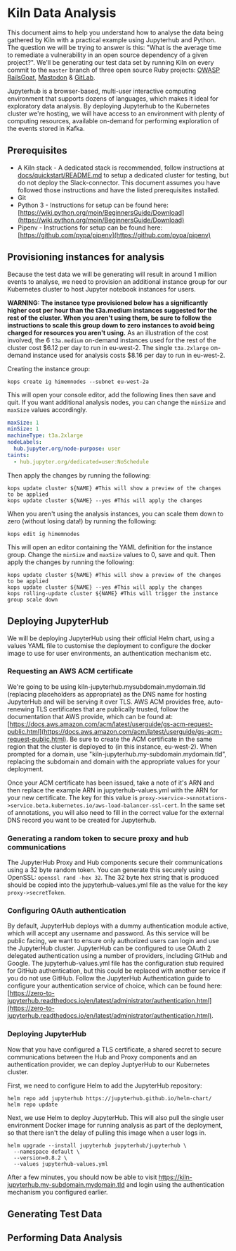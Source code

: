 # Kiln Data Analysis 

This document aims to help you understand how to analyse the data being gathered by Kiln with a practical example using Jupyterhub and Python. The question we will be trying to answer is this: "What is the average time to remediate a vulnerability in an open source dependency of a given project?". We'll be generating our test data set by running Kiln on every commit to the `master` branch of three open source Ruby projects: [OWASP RailsGoat](https://github.com/OWASP/railsgoat), [Mastodon](https://github.com/tootsuite/mastodon) & [GitLab](https://gitlab.com/gitlab-org/gitlab). 

Jupyterhub is a browser-based, multi-user interactive computing environment that supports dozens of languages, which makes it ideal for exploratory data analysis. By deploying Jupyterhub to the Kubernetes cluster we're hosting, we will have access to an environment with plenty of computing resources, available on-demand for performing exploration of the events stored in Kafka.

## Prerequisites

* A Kiln stack - A dedicated stack is recommended, follow instructions at [docs/quickstart/README.md](../quickstart/README.md) to setup a dedicated cluster for testing, but do not deploy the Slack-connector. This document assumes you have followed those instructions and have the listed prerequisites installed.
* Git
* Python 3 - Instructions for setup can be found here: [https://wiki.python.org/moin/BeginnersGuide/Download](https://wiki.python.org/moin/BeginnersGuide/Download)
* Pipenv - Instructions for setup can be found here: [https://github.com/pypa/pipenv](https://github.com/pypa/pipenv)

## Provisioning instances for analysis

Because the test data we will be generating will result in around 1 million events to analyse, we need to provision an additional instance group for our Kubernetes cluster to host Jupyter notebook instances for users.

**WARNING: The instance type provisioned below has a significantly higher cost per hour than the t3a.medium instances suggested for the rest of the cluster. When you aren't using them, be sure to follow the instructions to scale this group down to zero instances to avoid being charged for resources you aren't using.** As an illustration of the cost involved, the 6 `t3a.medium` on-demand instances used for the rest of the cluster cost $6.12 per day to run in eu-west-2. The single `t3a.2xlarge` on-demand instance used for analysis costs $8.16 per day to run in eu-west-2.


Creating the instance group:
``` shell
kops create ig himemnodes --subnet eu-west-2a
```

This will open your console editor, add the following lines then save and quit. If you want additional analysis nodes, you can change the `minSize` and `maxSize` values accordingly.

``` yaml
maxSize: 1
minSize: 1
machineType: t3a.2xlarge
nodeLabels:
  hub.jupyter.org/node-purpose: user
taints:
  - hub.jupyter.org/dedicated=user:NoSchedule
```
Then apply the changes by running the following:

``` shell
kops update cluster ${NAME} #This will show a preview of the changes to be applied
kops update cluster ${NAME} --yes #This will apply the changes
```

When you aren't using the analysis instances, you can scale them down to zero (without losing data!) by running the following:
``` shell
kops edit ig himemnodes
```

This will open an editor containing the YAML definition for the instance group. Change the `minSize` and `maxSize` values to 0, save and quit. Then apply the changes by running the following:

``` shell
kops update cluster ${NAME} #This will show a preview of the changes to be applied
kops update cluster ${NAME} --yes #This will apply the changes
kops rolling-update cluster ${NAME} #This will trigger the instance group scale down
```

## Deploying JupyterHub

We will be deploying JupyterHub using their official Helm chart, using a values YAML file to customise the deployment to configure the docker image to use for user environments, an authentication mechanism etc.

### Requesting an AWS ACM certificate

We're going to be using kiln-jupyterhub.mysubdomain.mydomain.tld (replacing placeholders as appropriate) as the DNS name for hosting JupyterHub and will be serving it over TLS. AWS ACM provides free, auto-renewing TLS certificates that are publically trusted, follow the documentation that AWS provide, which can be found at: [https://docs.aws.amazon.com/acm/latest/userguide/gs-acm-request-public.html](https://docs.aws.amazon.com/acm/latest/userguide/gs-acm-request-public.html). Be sure to create the ACM certificate in the same region that the cluster is deployed to (in this instance, eu-west-2). When prompted for a domain, use "kiln-jupyterhub.my-subdomain.mydomain.tld", replacing the subdomain and domain with the appropriate values for your deployment.

Once your ACM certificate has been issued, take a note of it's ARN and then replace the example ARN in jupyterhub-values.yml with the ARN for your new certificate. The key for this value is `proxy->service->snnotations->service.beta.kubernetes.io/aws-load-balancer-ssl-cert`. In the same set of annotations, you will also need to fill in the correct value for the external DNS record you want to be created for Jupyterhub.

### Generating a random token to secure proxy and hub communications

The JupyterHub Proxy and Hub components secure their communications using a 32 byte random token. You can generate this securely using OpenSSL: `openssl rand -hex 32`. The 32 byte hex string that is produced should be copied into the jupyterhub-values.yml file as the value for the key `proxy->secretToken`.

### Configuring OAuth authentication

By default, JupyterHub deploys with a dummy authentication module active, which will accept any username and password. As this service will be public facing, we want to ensure only authorized users can login and use the JupyterHub cluster. JupyterHub can be configured to use OAuth 2 delegated authentication using a number of providers, including GitHub and Google. The jupyterhub-values.yml file has the configuration stub required for GitHub authentication, but this could be replaced with another service if you do not use GitHub. Follow the JupyterHub Authentication guide to configure your authentication service of choice, which can be found here: [https://zero-to-jupyterhub.readthedocs.io/en/latest/administrator/authentication.html](https://zero-to-jupyterhub.readthedocs.io/en/latest/administrator/authentication.html).

### Deploying JupyterHub

Now that you have configured a TLS certificate, a shared secret to secure communications between the Hub and Proxy components and an authentication provider, we can deploy JuptyerHub to our Kubernetes cluster.

First, we need to configure Helm to add the JupyterHub repository:

```shell
helm repo add jupyterhub https://jupyterhub.github.io/helm-chart/
helm repo update
```

Next, we use Helm to deploy JupyterHub. This will also pull the single user environment Docker image for running analysis as part of the deployment, so that there isn't the delay of pulling this image when a user logs in.

```shell
helm upgrade --install jupyterhub jupyterhub/jupyterhub \
  --namespace default \
  --version=0.8.2 \
  --values jupyterhub-values.yml
```

After a few minutes, you should now be able to visit https://kiln-jupyterhub.my-subdomain.mydomain.tld and login using the authentication mechanism you configured earlier.

## Generating Test Data

## Performing Data Analysis
